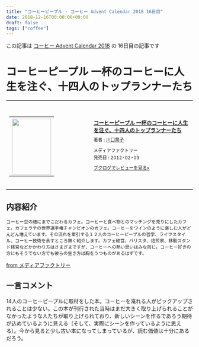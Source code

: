 ```yaml
---
title: "コーヒーピープル - コーヒー Advent Calendar 2018 16日目"
date: 2018-12-16T00:00:00+09:00
draft: false
tags: ["coffee"]
---
```


この記事は [コーヒー Advent Calendar 2018](https://adventar.org/calendars/3204) の 16日目の記事です

# コーヒーピープル 一杯のコーヒーに人生を注ぐ、十四人のトップランナーたち

<div class="booklog_html"><table><tr><td class="booklog_html_image"><div style="background:url(https://booklog.jp/common/buildhtml/wood/images/top.gif) no-repeat right;width:200px;height:25px;"></div><table cellpadding="0" cellspacing="0" border="0" width="200"><tr><td background="https://booklog.jp/common/buildhtml/wood/images/main.gif" height="160" style="vertical-align:bottom;text-align:center;line-height:0;"><a href="https://www.amazon.co.jp/%E3%82%B3%E3%83%BC%E3%83%92%E3%83%BC%E3%83%94%E3%83%BC%E3%83%97%E3%83%AB-%E4%B8%80%E6%9D%AF%E3%81%AE%E3%82%B3%E3%83%BC%E3%83%92%E3%83%BC%E3%81%AB%E4%BA%BA%E7%94%9F%E3%82%92%E6%B3%A8%E3%81%90%E3%80%81%E5%8D%81%E5%9B%9B%E4%BA%BA%E3%81%AE%E3%83%88%E3%83%83%E3%83%97%E3%83%A9%E3%83%B3%E3%83%8A%E3%83%BC%E3%81%9F%E3%81%A1-%E5%B7%9D%E5%8F%A3%E8%91%89%E5%AD%90/dp/4840143757?SubscriptionId=0AVSM5SVKRWTFMG7ZR82&tag=gennei-22&linkCode=xm2&camp=2025&creative=165953&creativeASIN=4840143757" target="_blank"><img src="https://images-fe.ssl-images-amazon.com/images/I/41wSUKwCE7L._SL160_.jpg" width="105" height="150" style="border:0;border-radius:0;" /></a></td></tr></table><div style="background:url(https://booklog.jp/common/buildhtml/wood/images/bottom.gif) no-repeat;width:200px;height:15px;"></div></td><td class="booklog_html_info" style="padding-left:20px;"><div class="booklog_html_title" style="margin-bottom:10px;font-size:14px;font-weight:bold;"><a href="https://www.amazon.co.jp/%E3%82%B3%E3%83%BC%E3%83%92%E3%83%BC%E3%83%94%E3%83%BC%E3%83%97%E3%83%AB-%E4%B8%80%E6%9D%AF%E3%81%AE%E3%82%B3%E3%83%BC%E3%83%92%E3%83%BC%E3%81%AB%E4%BA%BA%E7%94%9F%E3%82%92%E6%B3%A8%E3%81%90%E3%80%81%E5%8D%81%E5%9B%9B%E4%BA%BA%E3%81%AE%E3%83%88%E3%83%83%E3%83%97%E3%83%A9%E3%83%B3%E3%83%8A%E3%83%BC%E3%81%9F%E3%81%A1-%E5%B7%9D%E5%8F%A3%E8%91%89%E5%AD%90/dp/4840143757?SubscriptionId=0AVSM5SVKRWTFMG7ZR82&tag=gennei-22&linkCode=xm2&camp=2025&creative=165953&creativeASIN=4840143757" target="_blank">コーヒーピープル 一杯のコーヒーに人生を注ぐ、十四人のトップランナーたち</a></div><div style="margin-bottom:10px;"><div class="booklog_html_author" style="margin-bottom:15px;font-size:12px;line-height:1.2em">著者 : <a href="https://booklog.jp/author/%E5%B7%9D%E5%8F%A3%E8%91%89%E5%AD%90" target="_blank">川口葉子</a></div><div class="booklog_html_manufacturer" style="margin-bottom:5px;font-size:12px;line-height:1.2em">メディアファクトリー</div><div class="booklog_html_release" style="font-size:12px;line-height:1.2em">発売日 : 2012-02-03</div></div><div class="booklog_html_link_amazon"><a href="https://booklog.jp/item/1/4840143757" style="font-size:12px;" target="_blank">ブクログでレビューを見る»</a></div></td></tr></table></div>

## 内容紹介

```
コーヒー豆の畑にまでこだわるカフェ。コーヒーと食べ物とのマッチングを売りにしたカフェ。カフェラテの世界選手権チャンピオンのカフェ。コーヒーをワインのように楽しむ人がどんどん増えています。その流れを牽引する１２人のコーヒーピープルの哲学、ライフスタイル、コーヒー技術を余すところ無く紹介します。カフェ経営、バリスタ、焙煎家、移動スタンド経営などかかわり方はさまざまですが、コーヒーへの熱い思いはみな同じ。コーヒー好きの方にもそうでない方でも彼らの生き方は胸をうつものがあるはずです。
```
[from メディアファクトリー](https://mediafactory.jp/Form/Product/ProductDetail.aspx?pid=9784840143752)


## 一言コメント

14人のコーヒーピープルに取材をした本。コーヒーを淹れる人がピックアップされることは少ない。この本が刊行された当時はまだ大きく取り上げられることがなかったような人たちが取り上げられており、新しいシーンを作るであろう期待が込めているように見える（そして、実際にシーンを作っているように思える）。今から見ると少し古い本になってしまっているが、読む価値は十分にあるだろう。
